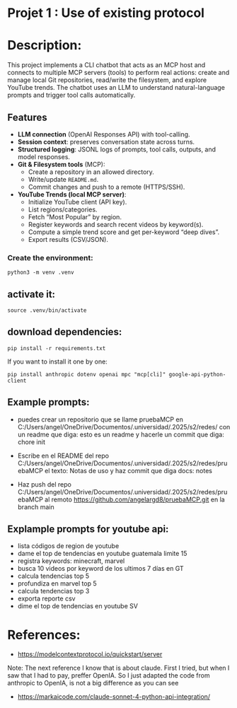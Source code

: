# Projet 1 : Use of existing protocol

# Description:
This project implements a CLI chatbot that acts as an MCP host and connects to multiple MCP servers (tools) to perform real actions: create and manage local Git repositories, read/write the filesystem, and explore YouTube trends. The chatbot uses an LLM to understand natural-language prompts and trigger tool calls automatically.

## Features
- **LLM connection** (OpenAI Responses API) with tool-calling.
- **Session context**: preserves conversation state across turns.
- **Structured logging**: JSONL logs of prompts, tool calls, outputs, and model responses.
- **Git & Filesystem tools** (MCP):
  - Create a repository in an allowed directory.
  - Write/update `README.md`.
  - Commit changes and push to a remote (HTTPS/SSH).
- **YouTube Trends (local MCP server)**:
  - Initialize YouTube client (API key).
  - List regions/categories.
  - Fetch “Most Popular” by region.
  - Register keywords and search recent videos by keyword(s).
  - Compute a simple trend score and get per-keyword “deep dives”.
  - Export results (CSV/JSON).



### Create the environment:

```
python3 -m venv .venv
```

## activate it:

```
source .venv/bin/activate
```

## download dependencies:

```
pip install -r requirements.txt
```

If you want to install it one by one:
```
pip install anthropic dotenv openai mpc "mcp[cli]" google-api-python-client
```

<!-- /readme C:/Users/angel/OneDrive/Documentos/.universidad/.2025/s2/redes/proyecto1-redes/mcp-demo | Hola, este es el README actualizado desde MCP. | docs: update README

/repo C:/Users/angel/OneDrive/Documentos/.universidad/.2025/s2/redes/prueba | README desde MCP | feat: init

/publish C:/Users/angel/OneDrive/Documentos/.universidad/.2025/s2/redes/prueba | angelargd8/prueba | main -->

## Example prompts: 

- puedes crear un repositorio que se llame pruebaMCP  en C:/Users/angel/OneDrive/Documentos/.universidad/.2025/s2/redes/ con un readme que diga: esto es un readme y hacerle un commit que diga: chore init

- Escribe en el README del repo C:/Users/angel/OneDrive/Documentos/.universidad/.2025/s2/redes/pruebaMCP el texto: Notas de uso y haz commit que diga docs: notes

- Haz push del repo C:/Users/angel/OneDrive/Documentos/.universidad/.2025/s2/redes/pruebaMCP al remoto https://github.com/angelargd8/pruebaMCP.git  en la branch main

## Explample prompts for youtube api:
- lista códigos de region de youtube 
- dame el top de tendencias en youtube guatemala limite 15
- registra keywords: minecraft, marvel
- busca 10 videos por keyword de los ultimos 7 días en GT
- calcula tendencias top 5
- profundiza en marvel top 5
- calcula tendencias top 3
- exporta reporte csv
- dime el top de tendencias en youtube SV


# References: 
- https://modelcontextprotocol.io/quickstart/server

Note: The next reference I know that is about claude. First I tried, but when I saw that I had to pay, preffer OpenIA. So I just adapted the code from anthropic to OpenIA, is not a big difference as you can see
- https://markaicode.com/claude-sonnet-4-python-api-integration/

